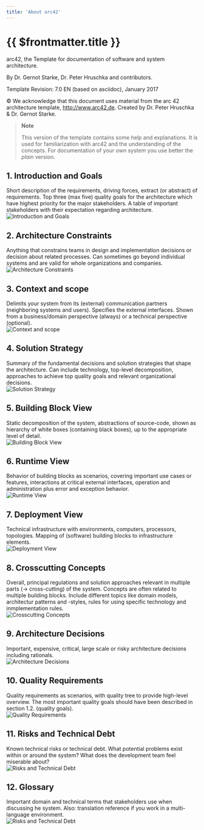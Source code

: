 ```yaml
---
title: 'About arc42'
---
```


# {{ $frontmatter.title }}
 
arc42, the Template for documentation of software and system
architecture.

By Dr. Gernot Starke, Dr. Peter Hruschka and contributors.

Template Revision: 7.0 EN (based on asciidoc), January 2017

© We acknowledge that this document uses material from the arc 42
architecture template, <http://www.arc42.de>. Created by Dr. Peter
Hruschka & Dr. Gernot Starke.

> **Note**
>
> This version of the template contains some help and explanations. It
> is used for familiarization with arc42 and the understanding of the
> concepts. For documentation of your own system you use better the
> *plain* version.  


## 1. Introduction and Goals 
Short description of the requirements, driving forces, extract (or abstract) of requirements. Top three (max five) quality goals for the architecture which have highest priority for the major stakeholders. A table of important stakeholders with their expectation regarding architecture.   
![Introduction and Goals](images/01-intro-and-goals.png)


## 2. Architecture Constraints 
Anything that constrains teams in design and implementation decisions or decision about related processes. Can sometimes go beyond individual systems and are valid for whole organizations and companies.   
![Architecture Constraints](images/02-constraints-overview.png)

## 3. Context and scope 
Delimits your system from its (external) communication partners (neighboring systems and users). Specifies the external interfaces. Shown from a business/domain perspective (always) or a technical perspective (optional).   
![Context and scope](images/03-context-overview.png)

## 4. Solution Strategy 
Summary of the fundamental decisions and solution strategies that shape the architecture. Can include technology, top-level decomposition, approaches to achieve top quality goals and relevant organizational decisions.   
![Solution Strategy](images/04-solution-strategy-overview.png)

## 5. Building Block View 
Static decomposition of the system, abstractions of source-code, shown as hierarchy of white boxes (containing black boxes), up to the appropriate level of detail.   
![Building Block View](images/05-building-block-overview.png)

## 6. Runtime View 
Behavior of building blocks as scenarios, covering important use cases or features, interactions at critical external interfaces, operation and administration plus error and exception behavior.   
![Runtime View](images/06-runtime-overview.png)

## 7. Deployment View 
Technical infrastructure with environments, computers, processors, topologies. Mapping of (software) building blocks to infrastructure elements.    
![Deployment View](images/07-deployment-overview.png)
  
## 8. Crosscutting Concepts
Overall, principal regulations and solution approaches relevant in multiple parts (→ cross-cutting) of the system. Concepts are often related to multiple building blocks. Include different topics like domain models, architectur patterns and -styles, rules for using specific technology and inmplementation rules.  
![Crosscutting Concepts](images/08-concepts-overview.png)

## 9. Architecture Decisions 
Important, expensive, critical, large scale or risky architecture decisions including rationals.   
![Architecture Decisions](images/09-decision-overview.png)

## 10. Quality Requirements 
Quality requirements as scenarios, with quality tree to provide high-level overview. The most important quality goals should have been described in section 1.2. (quality goals).     
![Quality Requirements](images/10-q-scenario-overview.png)

## 11. Risks and Technical Debt 
Known technical risks or technical debt. What potential problems exist within or around the system? What does the development team feel miserable about?   
![Risks and Technical Debt](images/11-risk-overview.png)

## 12. Glossary 
Important domain and technical terms that stakeholders use when discussing he system. Also: translation reference if you work in a multi-language environment.  
![Risks and Technical Debt](images/12-glossary-overview.png)  
   